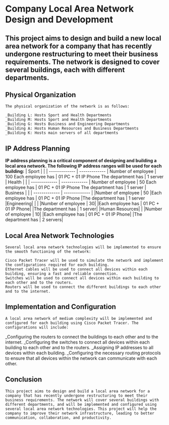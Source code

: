# Company Local Area Network Design and Development
## This project aims to design and build a new local area network for a company that has recently undergone restructuring to meet their business requirements. The network is designed to cover several buildings, each with different departments.

## Physical Organization
    The physical organization of the network is as follows:

    _Building L: Hosts Sport and Health Departments
    _Building M: Hosts Sport and Health Departments
    _Building G: Hosts Business and Engineering Departments
    _Building A: Hosts Human Resources and Business Departments
    _Building K: Hosts main servers of all departments
## IP Address Planning
**IP address planning is a critical component of designing and building a local area network. The following IP address ranges will be used for each building:**
| Sport |  |
| ------------- | ------------- |
Number of employee | 100
Each employee has | 01 PC + 01 IP Phone
The department has | 1 server
| Health |  |
| ------------- | ------------- |
Number of employee | 50
Each employee has | 01 PC + 01 IP Phone
The department has | 1 server
| Business | |
| ------------- | ------------- |
|Number of employee | 50
|Each employee has | 01 PC + 01 IP Phone
|The department has | 1 server
|Engineering| | |
|Number of employee | 30|
|Each employee has | 01 PC + 01 IP Phone|
|The department has | 1 server|
|Human Resources| |
|Number of employee | 10|
|Each employee has | 01 PC + 01 IP Phone|
|The department has | 2 servers|

## Local Area Network Technologies
    Several local area network technologies will be implemented to ensure the smooth functioning of the network:

    Cisco Packet Tracer will be used to simulate the network and implement the configurations required for each building.
    Ethernet cables will be used to connect all devices within each building, ensuring a fast and reliable connection.
    Switches will be used to connect all devices within each building to each other and to the routers.
    Routers will be used to connect the different buildings to each other and to the internet.
## Implementation and Configuration
    A local area network of medium complexity will be implemented and configured for each building using Cisco Packet Tracer. The configurations will include:

_Configuring the routers to connect the buildings to each other and to the internet.
_Configuring the switches to connect all devices within each building to each other and to the routers.
_Assigning IP addresses to all devices within each building.
_Configuring the necessary routing protocols to ensure that all devices within the network can communicate with each other.
## Conclusion
    This project aims to design and build a local area network for a company that has recently undergone restructuring to meet their business requirements. The network will cover several buildings with different departments, and will be implemented and configured using several local area network technologies. This project will help the company to improve their network infrastructure, leading to better communication, collaboration, and productivity.

